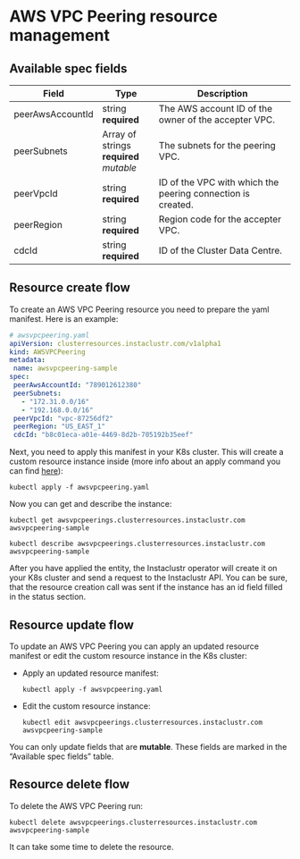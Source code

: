 # AWS VPC Peering resource management

## Available spec fields

| Field                                             | Type                                                    | Description                                                 |
|---------------------------------------------------|---------------------------------------------------------|-------------------------------------------------------------|
| peerAwsAccountId                                              | string <br /> **required**                              | The AWS account ID of the owner of the accepter VPC.        |
| peerSubnets                                           | Array of strings <br /> **required** <br /> _mutable_ | The subnets for the peering VPC.                            |
| peerVpcId                             | string <br /> **required**                              | ID of the VPC with which the peering connection is created. |
| peerRegion                                           | string <br /> **required**                              | Region code for the accepter VPC.                           |
| cdcId                                       | string <uuid> <br /> **required**                                  | ID of the Cluster Data Centre.       |

## Resource create flow
To create an AWS VPC Peering resource you need to prepare the yaml manifest. Here is an example:
```yaml
# awsvpcpeering.yaml
apiVersion: clusterresources.instaclustr.com/v1alpha1
kind: AWSVPCPeering
metadata:
 name: awsvpcpeering-sample
spec:
 peerAwsAccountId: "789012612380"
 peerSubnets:
   - "172.31.0.0/16"
   - "192.168.0.0/16"
 peerVpcId: "vpc-87256df2"
 peerRegion: "US_EAST_1"
 cdcId: "b8c01eca-a01e-4469-8d2b-705192b35eef"
```

Next, you need to apply this manifest in your K8s cluster. This will create a custom resource instance inside (more info about an apply command you can find [here](https://kubernetes.io/docs/reference/generated/kubectl/kubectl-commands#apply)):

```console
kubectl apply -f awsvpcpeering.yaml
```

Now you can get and describe the instance:

```console
kubectl get awsvpcpeerings.clusterresources.instaclustr.com awsvpcpeering-sample
```
```console
kubectl describe awsvpcpeerings.clusterresources.instaclustr.com awsvpcpeering-sample
```

After you have applied the entity, the Instaclustr operator will create it on your K8s cluster and send a request to the Instaclustr API. You can be sure, that the resource creation call was sent if the instance has an id field filled in the status section.

## Resource update flow

To update an AWS VPC Peering you can apply an updated resource manifest or edit the custom resource instance in the K8s cluster:
* Apply an updated resource manifest:
    ```console
    kubectl apply -f awsvpcpeering.yaml
    ```
* Edit the custom resource instance:
    ```console
    kubectl edit awsvpcpeerings.clusterresources.instaclustr.com awsvpcpeering-sample
    ```
You can only update fields that are **mutable**. These fields are marked in the “Available spec fields” table.

## Resource delete flow

To delete the AWS VPC Peering run:
```console
kubectl delete awsvpcpeerings.clusterresources.instaclustr.com awsvpcpeering-sample
```

It can take some time to delete the resource.
